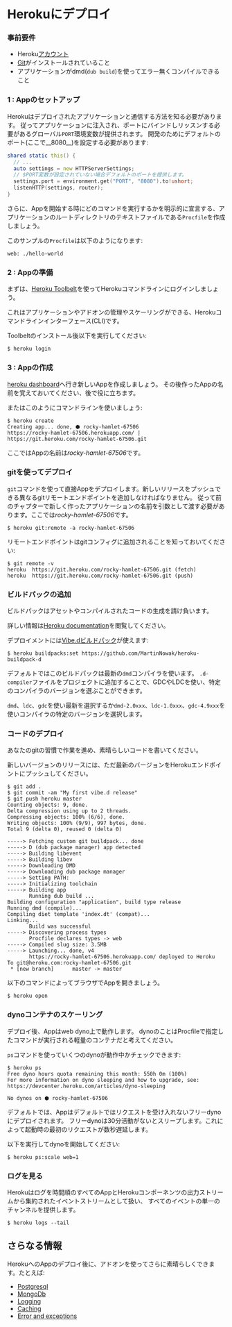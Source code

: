 # Herokuにデプロイ

### 事前要件

- Heroku[アカウント](https://signup.heroku.com/login)
- [Git](https://git-scm.com/)がインストールされていること
- アプリケーションがdmd(`dub build`)を使ってエラー無くコンパイルできること

### 1 : Appのセットアップ

Herokuはデプロイされたアプリケーションと通信する方法を知る必要があります。
従ってアプリケーションに注入され、ポートにバインドしリッスンする必要があるグローバル`PORT`環境変数が提供されます。
開発のためにデフォルトのポート(ここで__8080__)を設定する必要があります:

```d
shared static this() {
  // ...
  auto settings = new HTTPServerSettings;
  // $PORT変数が設定されていない場合デフォルトのポートを提供します。
  settings.port = environment.get("PORT", "8080").to!ushort;
  listenHTTP(settings, router);
}
```

さらに、Appを開始する時にどのコマンドを実行するかを明示的に宣言する、アプリケーションのルートディレクトリのテキストファイルである`Procfile`を作成しましょう。

このサンプルの`Procfile`は以下のようになります:

```
web: ./hello-world
```

### 2 : Appの準備

まずは、[Heroku Toolbelt](https://toolbelt.heroku.com/standalone)を使ってHerokuコマンドラインにログインしましょう。

これはアプリケーションやアドオンの管理やスケーリングができる、Herokuコマンドラインインターフェース(CLI)です。

Toolbeltのインストール後以下を実行してください:

```
$ heroku login
```

### 3 : Appの作成

[heroku dashboard](https://dashboard.heroku.com)へ行き新しいAppを作成しましょう。
その後作ったAppの名前を覚えておいてください、後で役に立ちます。

またはこのようにコマンドラインを使いましょう:

```
$ heroku create
Creating app... done, ⬢ rocky-hamlet-67506
https://rocky-hamlet-67506.herokuapp.com/ | https://git.heroku.com/rocky-hamlet-67506.git
```

ここではAppの名前は*rocky-hamlet-67506*です。

### gitを使ってデプロイ

`git`コマンドを使って直接Appをデプロイします。新しいリリースをプッシュできる異なるgitリモートエンドポイントを追加しなければなりません。
従って前のチャプターで新しく作ったアプリケーションの名前を引数として渡す必要があります。ここでは*rocky-hamlet-67506*です。

```
$ heroku git:remote -a rocky-hamlet-67506
```

リモートエンドポイントはgitコンフィグに追加されることを知っておいてください:

```
$ git remote -v
heroku	https://git.heroku.com/rocky-hamlet-67506.git (fetch)
heroku	https://git.heroku.com/rocky-hamlet-67506.git (push)
```

### ビルドパックの追加

ビルドパックはアセットやコンパイルされたコードの生成を請け負います。

詳しい情報は[Heroku documentation](https://devcenter.heroku.com/articles/buildpacks)を閲覧してください。

デプロイメントには[Vibe.dビルドパック](https://github.com/MartinNowak/heroku-buildpack-d)が使えます:

```
$ heroku buildpacks:set https://github.com/MartinNowak/heroku-buildpack-d
```
デフォルトではこのビルドパックは最新の`dmd`コンパイラを使います。
`.d-compiler`ファイルをプロジェクトに追加することで、GDCやLDCを使い、特定のコンパイラのバージョンを選ぶことができます。

`dmd`、`ldc`、`gdc`を使い最新を選択するか`dmd-2.0xxx`、`ldc-1.0xxx`、`gdc-4.9xxx`を使いコンパイラの特定のバージョンを選択します。

### コードのデプロイ

あなたのgitの習慣で作業を進め、素晴らしいコードを書いてください。

新しいバージョンのリリースには、ただ最新のバージョンをHerokuエンドポイントにプッシュしてください。

```
$ git add .
$ git commit -am "My first vibe.d release"
$ git push heroku master
Counting objects: 9, done.
Delta compression using up to 2 threads.
Compressing objects: 100% (6/6), done.
Writing objects: 100% (9/9), 997 bytes, done.
Total 9 (delta 0), reused 0 (delta 0)

-----> Fetching custom git buildpack... done
-----> D (dub package manager) app detected
-----> Building libevent
-----> Building libev
-----> Downloading DMD
-----> Downloading dub package manager
-----> Setting PATH:
-----> Initializing toolchain
-----> Building app
       Running dub build ...
Building configuration "application", build type release
Running dmd (compile)...
Compiling diet template 'index.dt' (compat)...
Linking...
       Build was successful
-----> Discovering process types
       Procfile declares types -> web
-----> Compiled slug size: 3.5MB
-----> Launching... done, v4
       https://rocky-hamlet-67506.herokuapp.com/ deployed to Heroku
To git@heroku.com:rocky-hamlet-67506.git
 * [new branch]      master -> master
```

以下のコマンドによってブラウザでAppを開きましょう。

```
$ heroku open
```

### dynoコンテナのスケーリング

デプロイ後、Appはweb dyno上で動作します。
dynoのことはProcfileで指定したコマンドが実行される軽量のコンテナだと考えてください。

`ps`コマンドを使っていくつのdynoが動作中かチェックできます:

```
$ heroku ps
Free dyno hours quota remaining this month: 550h 0m (100%)
For more information on dyno sleeping and how to upgrade, see:
https://devcenter.heroku.com/articles/dyno-sleeping

No dynos on ⬢ rocky-hamlet-67506
```

デフォルトでは、Appはデフォルトではリクエストを受け入れないフリーdynoにデプロイされます。
フリーdynoは30分活動がないとスリープします。これによって起動時の最初のリクエストが数秒遅延します。

以下を実行してdynoを開始してください:

```
$ heroku ps:scale web=1
```

### ログを見る

Herokuはログを時間順のすべてのAppとHerokuコンポーネンツの出力ストリームから集約されたイベントストリームとして扱い、
すべてのイベントの単一のチャンネルを提供します。

```
$ heroku logs --tail
```

## さらなる情報

HerokuへのAppのデプロイ後に、アドオンを使ってさらに素晴らしくできます。たとえば:

- [Postgresql](https://elements.heroku.com/addons/heroku-postgresql)
- [MongoDb](https://elements.heroku.com/addons/mongohq)
- [Logging](https://elements.heroku.com/addons#logging)
- [Caching](https://elements.heroku.com/addons#caching)
- [Error and exceptions](https://elements.heroku.com/addons#errors-exceptions)
